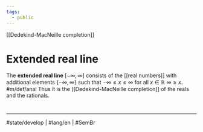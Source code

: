 ```yaml
---
tags:
  - public
---
```

[[Dedekind-MacNeille completion]]
# Extended real line

The **extended real line** $[-\infty,\infty]$ consists of the [[real numbers]] with additional elements $\{ -\infty,\infty \}$ such that $-\infty \leq x \leq \infty$ for all $x \in \mathbb{R}$ $\infty \geq x$. #m/def/anal 
Thus it is the [[Dedekind-MacNeille completion]] of the reals and the rationals.


#
---
#state/develop | #lang/en | #SemBr
